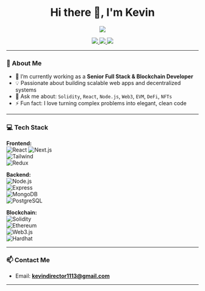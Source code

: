 <h1 align="center">Hi there 👋, I'm Kevin</h1>

<p align="center">
  <img src="https://readme-typing-svg.herokuapp.com/?lines=Senior+Full+Stack+Developer;Blockchain+Engineer;Smart+Contract+Expert;DeFi+Dapp+Architect;Clean+Code+Enthusiast&center=true&width=440&height=45">
</p>

<p align="center">
  <a href="https://github.com/yourusername">
    <img src="https://img.shields.io/github/followers/yourusername?label=Follow&style=social" />
  </a>
  <a href="https://linkedin.com/in/yourprofile">
    <img src="https://img.shields.io/badge/LinkedIn-Connect-blue?logo=linkedin" />
  </a>
  <a href="mailto:youremail@example.com">
    <img src="https://img.shields.io/badge/Email-Contact%20Me-green" />
  </a>
</p>

---

### 🧠 About Me

- 🔭 I’m currently working as a **Senior Full Stack & Blockchain Developer**
- 💡 Passionate about building scalable web apps and decentralized systems
- 💬 Ask me about: `Solidity`, `React`, `Node.js`, `Web3`, `EVM`, `DeFi`, `NFTs`
- ⚡ Fun fact: I love turning complex problems into elegant, clean code

---

### 💻 Tech Stack

**Frontend:**  
![React](https://img.shields.io/badge/-React-61DAFB?logo=react&logoColor=white&style=flat) 
![Next.js](https://img.shields.io/badge/-Next.js-000?logo=next.js)  
![Tailwind](https://img.shields.io/badge/-TailwindCSS-38b2ac?logo=tailwind-css&logoColor=white)  
![Redux](https://img.shields.io/badge/-Redux-764abc?logo=redux&logoColor=white)  

**Backend:**  
![Node.js](https://img.shields.io/badge/-Node.js-339933?logo=node.js&logoColor=white)  
![Express](https://img.shields.io/badge/-Express.js-000?logo=express&logoColor=white)  
![MongoDB](https://img.shields.io/badge/-MongoDB-47A248?logo=mongodb&logoColor=white)  
![PostgreSQL](https://img.shields.io/badge/-PostgreSQL-336791?logo=postgresql&logoColor=white)

**Blockchain:**  
![Solidity](https://img.shields.io/badge/-Solidity-363636?logo=solidity&logoColor=white)  
![Ethereum](https://img.shields.io/badge/-Ethereum-3C3C3D?logo=ethereum&logoColor=white)  
![Web3.js](https://img.shields.io/badge/-Web3.js-F16822?logo=web3.js&logoColor=white)  
![Hardhat](https://img.shields.io/badge/-Hardhat-FCBA03?logo=ethereum)

---

### 📫 Contact Me

- Email: **kevindirector1113@gmail.com**

---


